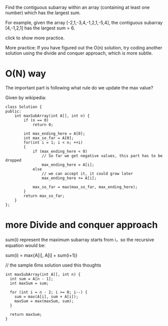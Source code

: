 Find the contiguous subarray within an array (containing at least one number) which has the largest sum.

For example, given the array [-2,1,-3,4,-1,2,1,-5,4],
the contiguous subarray [4,-1,2,1] has the largest sum = 6.

click to show more practice.

More practice:
If you have figured out the O(n) solution, try coding another solution using the divide and conquer approach, which is more subtle.

# O(N) way

The important part is following what rule do we update the max value?

Given by wikipedia:

	class Solution {  
	public:  
	    int maxSubArray(int A[], int n) {  
	        if (n == 0)  
	            return 0;  
	          
	        int max_ending_here = A[0];  
	        int max_so_far = A[0];  
	        for(int i = 1; i < n; ++i)  
	        {  
	            if (max_ending_here < 0)  
	                // So far we get negative values, this part has to be dropped  
	                max_ending_here = A[i];  
	            else  
	                // we can accept it, it could grow later  
	                max_ending_here += A[i];  
	                  
	            max_so_far = max(max_so_far, max_ending_here);  
	        }  
	        return max_so_far;  
	    }  
	};

# more Divide and conquer approach

sum(i) represent the maximum subarray starts from i，so the recursive equation would be:

sum(i) = max{A[i], A[i] + sum(i+1)}

// the sample 6ms solution used this thoughts

	int maxSubArray(int A[], int n) {
	  int sum = A[n - 1];
	  int maxSum = sum;

	  for (int i = n - 2; i >= 0; i--) {
	    sum = max(A[i], sum + A[i]);
	    maxSum = max(maxSum, sum);
	  }

	  return maxSum;
	}
